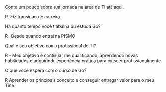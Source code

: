 Conte um pouco sobre sua jornada na área de TI até aqui.

R. Fiz transicao de carreira

Há quanto tempo você trabalha ou estuda Go?

R- Desde quando entrei na PISMO

Qual é seu objetivo como profissional de TI?

R - Meu objetivo é continuar me qualificando, aprendendo novas habilidades e adquirindo experiência prática para crescer profissionalmente

O que você espera com o curso de Go?

R Aprender os principais conceito e conseguir entregar valor para o meu Tine